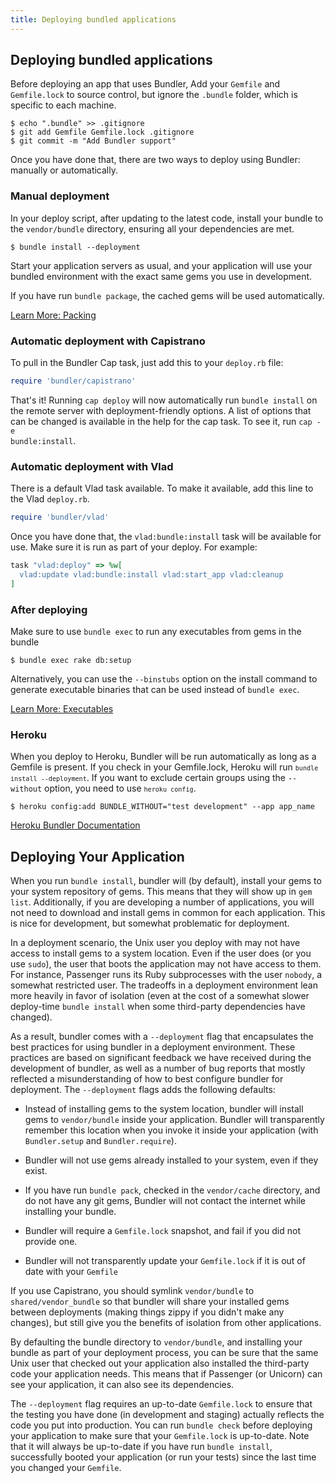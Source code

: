 ```yaml
---
title: Deploying bundled applications
---
```



## Deploying bundled applications

Before deploying an app that uses Bundler, Add your <code>Gemfile</code>
and <code>Gemfile.lock</code> to source control, but ignore the
<code>.bundle</code> folder, which is specific to each machine.

    $ echo ".bundle" >> .gitignore
    $ git add Gemfile Gemfile.lock .gitignore
    $ git commit -m "Add Bundler support"

Once you have done that, there are two ways to deploy using Bundler:
manually or automatically.

### Manual deployment

In your deploy script, after updating to the latest
code, install your bundle to the <code>vendor/bundle</code>
directory, ensuring all your dependencies are met.

    $ bundle install --deployment

Start your application servers as usual, and your
application will use your bundled environment
with the exact same gems you use in development.

If you have run <code>bundle package</code>, the cached
gems will be used automatically.

<a href="/man/bundle-cache.1.html" class="btn btn-primary">Learn More: Packing</a>

### Automatic deployment with Capistrano

To pull in the Bundler Cap task, just add this to your
<code>deploy.rb</code> file:

~~~ ruby
require 'bundler/capistrano'
~~~

That's it! Running <code>cap deploy</code> will now automatically run
<code>bundle install</code> on the remote server with deployment-friendly
options. A list of options that can be changed is available in the help
for the cap task. To see it, run <code>cap -e bundle:install</code>.

### Automatic deployment with Vlad

There is a default Vlad task available. To make it available, add this line
to the Vlad <code>deploy.rb</code>.

~~~ ruby
require 'bundler/vlad'
~~~

Once you have done that, the <code>vlad:bundle:install</code> task will be
available for use. Make sure it is run as part of your deploy. For example:

~~~ ruby
task "vlad:deploy" => %w[
  vlad:update vlad:bundle:install vlad:start_app vlad:cleanup
]
~~~

### After deploying

Make sure to use <code>bundle exec</code> to run any executables
from gems in the bundle

    $ bundle exec rake db:setup

Alternatively, you can use the <code>--binstubs</code> option on the
install command to generate executable binaries that can be used instead of
<code>bundle exec</code>.

<a href="/man/bundle-exec.1.html" class="btn btn-primary">Learn More: Executables</a>


### Heroku

When you deploy to Heroku, Bundler will be run automatically as long as a Gemfile is present. If you check in your Gemfile.lock, Heroku will run <code>`bundle install --deployment`</code>. If you want to exclude certain groups using the <code>--without</code> option, you need to use <code>`heroku config`</code>.

    $ heroku config:add BUNDLE_WITHOUT="test development" --app app_name

<a href="http://docs.heroku.com/bundler" class="btn btn-primary">Heroku Bundler Documentation</a>

## Deploying Your Application

When you run <code>bundle install</code>, bundler will (by default), install your gems
to your system repository of gems. This means that they will show up in <code>gem
list</code>. Additionally, if you are developing a number of applications, you will not
need to download and install gems in common for each application. This is nice for
development, but somewhat problematic for deployment.

In a deployment scenario, the Unix user you deploy with may not have access to install
gems to a system location. Even if the user does (or you use <code>sudo</code>), the
user that boots the application may not have access to them. For instance, Passenger
runs its Ruby subprocesses with the user <code>nobody</code>, a somewhat restricted
user. The tradeoffs in a deployment environment lean more heavily in favor of isolation
(even at the cost of a somewhat slower deploy-time <code>bundle install</code> when some
third-party dependencies have changed).

As a result, bundler comes with a <code>--deployment</code> flag that encapsulates the
best practices for using bundler in a deployment environment. These practices are based
on significant feedback we have received during the development of bundler, as well as a
number of bug reports that mostly reflected a misunderstanding of how to best configure
bundler for deployment. The <code>--deployment</code> flags adds the following defaults:

* Instead of installing gems to the system location, bundler will install gems to
<code>vendor/bundle</code> inside your application. Bundler will transparently remember
this location when you invoke it inside your application (with
<code>Bundler.setup</code> and <code>Bundler.require</code>).

* Bundler will not use gems already installed to your system, even if they exist.

* If you have run <code>bundle pack</code>, checked in the <code>vendor/cache</code>
directory, and do not have any git gems, Bundler will not contact the internet while
installing your bundle.

* Bundler will require a <code>Gemfile.lock</code> snapshot, and fail if you did not
provide one.

* Bundler will not transparently update your <code>Gemfile.lock</code> if it is out of
date with your <code>Gemfile</code>

If you use Capistrano, you should symlink <code>vendor/bundle</code> to
<code>shared/vendor_bundle</code> so that bundler will share your installed gems between
deployments (making things zippy if you didn't make any changes), but still give you the
benefits of isolation from other applications.

By defaulting the bundle directory to <code>vendor/bundle</code>, and installing your
bundle as part of your deployment process, you can be sure that the same Unix user that
checked out your application also installed the third-party code your application needs.
This means that if Passenger (or Unicorn) can see your application, it can also see its
dependencies.

The <code>--deployment</code> flag requires an up-to-date <code>Gemfile.lock</code> to
ensure that the testing you have done (in development and staging) actually reflects the
code you put into production. You can run <code>bundle check</code> before deploying
your application to make sure that your <code>Gemfile.lock</code> is up-to-date. Note
that it will always be up-to-date if you have run <code>bundle install</code>,
successfully booted your application (or run your tests) since the last time you changed
your <code>Gemfile</code>.
